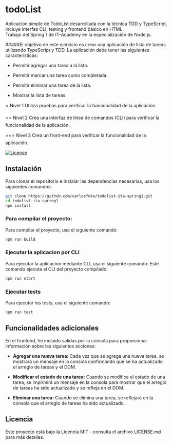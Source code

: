 # todoList

Aplicacion simple de TodoList desarrollada con la técnica TDD y TypeScript.
Incluye interfaz CLI, testing y frontend básico en HTML.<br>
Trabajo del Spring 1 de IT-Academy en la especialización de Node.js.

#####El objetivo de este ejercicio es crear una aplicación de lista de tareas utilizando TypeScript y TDD. La aplicación debe tener las siguientes características:

- Permitir agregar una tarea a la lista.

- Permitir marcar una tarea como completada.

- Permitir eliminar una tarea de la lista.

- Mostrar la lista de tareas.

⭐ Nivel 1
Utiliza pruebas para verificar la funcionalidad de la aplicación.

⭐⭐ Nivel 2
Crea una interfaz de línea de comandos (CLI) para verificar la funcionalidad de la aplicación.

⭐⭐⭐ Nivel 3
Crea un front-end para verificar la funcionalidad de la aplicación.

[![License](https://img.shields.io/badge/license-MIT-blue.svg)](LICENSE.md)

## Instalación

Para clonar el repositorio e instalar las dependencias necesarias, usa los siguientes comandos:

```bash
git clone https://github.com/carlosYoko/todolist-ita-spring1.git
cd todolist-ita-spring1
npm install
```

### Para compilar el proyecto:

Para compilar el proyecto, usa el siguiente comando:

```bash
npm run build
```

### Ejecutar la aplicacion por CLI

Para ejecutar la aplicacion mediante CLI, usa el siguiente comando:
Este comando ejecuta el CLI del proyecto compilado.

```bash
npm run start
```

### Ejecutar tests

Para ejecutar los tests, usa el siguiente comando:

```bash
npm run test
```

## Funcionalidades adicionales

En el frontend, he incluido salidas por la consola para proporcionar información sobre las siguientes acciones:

- **Agregar una nueva tarea:** Cada vez que se agrega una nueva tarea, se mostrará un mensaje en la consola confirmando que se ha actualizado el arreglo de tareas y el DOM.

- **Modificar el estado de una tarea:** Cuando se modifica el estado de una tarea, se imprimirá un mensaje en la consola para mostrar que el arreglo de tareas ha sido actualizado y se refleja en el DOM.

- **Eliminar una tarea:** Cuando se elimina una tarea, se reflejará en la consola que el arreglo de tareas ha sido actualizado.

## Licencia

Este proyecto está bajo la Licencia MIT - consulta el archivo LICENSE.md para más detalles.
